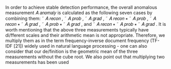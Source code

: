 In order to achieve stable detection performance, the overall anomalous measurement 𝐴 𝑎𝑛𝑜𝑚𝑎𝑙𝑦 is calculated as the following seven cases by combining them: ˜ 𝐴 𝑟𝑒𝑐𝑜𝑛 , ˜ 𝐴 𝑝𝑟𝑜𝑏 , ˜ 𝐴 𝑔𝑟𝑎𝑑 , ˜ 𝐴 𝑟𝑒𝑐𝑜𝑛 ∗ ˜ 𝐴 𝑝𝑟𝑜𝑏 , ˜ 𝐴 𝑟𝑒𝑐𝑜𝑛 ∗ ˜ 𝐴 𝑔𝑟𝑎𝑑 , ˜ 𝐴 𝑝𝑟𝑜𝑏 ∗ ˜ 𝐴 𝑔𝑟𝑎𝑑 , and ˜ 𝐴 𝑟𝑒𝑐𝑜𝑛 ∗ ˜ 𝐴 𝑝𝑟𝑜𝑏 ∗ ˜ 𝐴 𝑔𝑟𝑎𝑑 . It is worth mentioning that the above three measurements typically have di/fferent scales and their arithmetic mean is not appropriate. Therefore, we multiply them as in the term frequency-inverse document frequency (TF-IDF [21]) widely used in natural language processing - one can also consider that our de/finition is the geometric mean of the three measurements without the cube root. We also point out that multiplying two measurements has been used